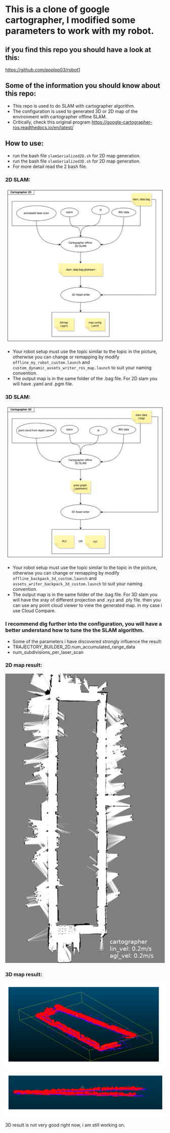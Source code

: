 # This is a clone of google cartographer, I modified some parameters to work with my robot.
## if you find this repo you should have a look at this:
https://github.com/poplop03/robot1 
## Some of the information you should know about this repo:
- This repo is used to do SLAM with cartographer algorithm.
- The configuration is used to generated 3D or 2D map of the environment with cartographer offline SLAM.
- Critically, check this original program https://google-cartographer-ros.readthedocs.io/en/latest/
## How to use:
- run the bash file `slamSerialized2D.sh` for 2D map generation.
- run the bash file `slamSerialized3D.sh` for 2D map generation.
- For more detail read the 2 bash file.
### 2D SLAM:
![2D SLAM](/docs/pics/carto2D.png)
- Your robot setup must use the topic similar to the topic in the picture, otherwise you can change or remapping by modify `offline_my_robot_custom.launch` and `custom_dynamic_assets_writer_ros_map.launch` to suit your naming convention.
- The output map is in the same folder of the .bag file. For 2D slam you will have .yaml and .pgm file.
### 3D SLAM:
![3D SLAM](/docs/pics/carto3D.png)
- Your robot setup must use the topic similar to the topic in the picture, otherwise you can change or remapping by modify `offline_backpack_3d_custom.launch` and `assets_writer_backpack_3d_custom.launch` to suit your naming convention.
- The output map is in the same folder of the .bag file. For 3D slam you will have the xray of different projection and .xyz and .ply file. then you can use any point cloud viewer to view the generated map. in my case i use Cloud Compare.

### I recommend dig further into the configuration, you will have a better understand how to tune the the SLAM algorithm.
- Some of the parameters i have discovered strongly influence the result:
- TRAJECTORY_BUILDER_2D.num_accumulated_range_data
- num_subdivisions_per_laser_scan

### 2D map result:
![2D map](/docs/pics/carto_0.2_word.png)
### 3D map result:
![3D map 1](/docs/pics/map3D_1.png)
![3D map 2](/docs/pics/map3D_2.png)

3D result is not very good right now, i am still working on.

